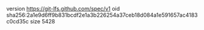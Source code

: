 version https://git-lfs.github.com/spec/v1
oid sha256:2a1e9d6ff9b831bcdf2e1a3b226254a37ceb18d084a1e591657ac4183c0cd35c
size 5428

